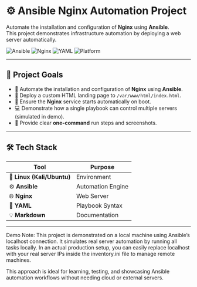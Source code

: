 # ⚙️ Ansible Nginx Automation Project

Automate the installation and configuration of **Nginx** using **Ansible**.  
This project demonstrates infrastructure automation by deploying a web server automatically.

![Ansible](https://img.shields.io/badge/Ansible-2.15+-black?logo=ansible)
![Nginx](https://img.shields.io/badge/Nginx-1.18+-green?logo=nginx)
![YAML](https://img.shields.io/badge/YAML-Configuration-blue)
![Platform](https://img.shields.io/badge/Platform-Linux-lightgrey)

---

## 📌 Project Goals

- 🧩 Automate the installation and configuration of **Nginx** using **Ansible**.  
- 📁 Deploy a custom HTML landing page to `/var/www/html/index.html`.  
- 🔁 Ensure the **Nginx** service starts automatically on boot.  
- 💻 Demonstrate how a single playbook can control multiple servers (simulated in demo).  
- 🧾 Provide clear **one-command** run steps and screenshots.

---

## 🛠 Tech Stack

| Tool | Purpose |
|------|----------|
| 🐧 **Linux (Kali/Ubuntu)** | Environment |
| ⚙️ **Ansible** | Automation Engine |
| 🌐 **Nginx** | Web Server |
| 🧾 **YAML** | Playbook Syntax |
| 💡 **Markdown** | Documentation |

---
Demo Note:
This project is demonstrated on a local machine using Ansible’s localhost connection.
It simulates real server automation by running all tasks locally.
In an actual production setup, you can easily replace localhost with your real server IPs
inside the inventory.ini file to manage remote machines.

This approach is ideal for learning, testing, and showcasing Ansible automation workflows
without needing cloud or external servers.

